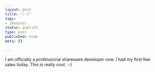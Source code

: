```yaml
--- 
layout: post
title: ":-)"
tags: 
- iRooster
status: publish
type: post
published: true
meta: {}

---
```

I am officially a professional shareware developer now. I had my first few sales today. This is really cool. :-)
